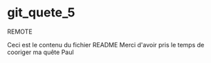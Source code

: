 # git_quete_5

REMOTE

Ceci est le contenu du fichier README
Merci d'avoir pris le temps de cooriger ma quête
Paul

